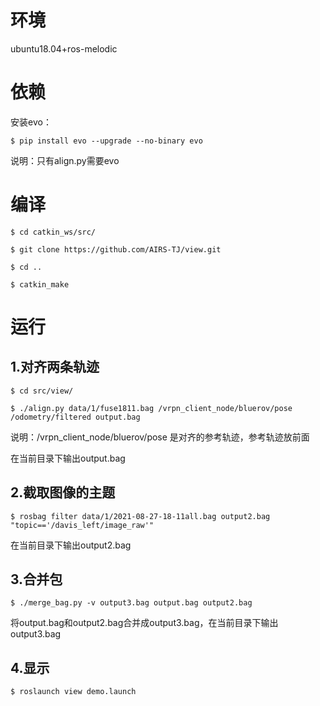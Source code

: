 # 环境

ubuntu18.04+ros-melodic

# 依赖

安装evo：

	$ pip install evo --upgrade --no-binary evo

说明：只有align.py需要evo

# 编译
	$ cd catkin_ws/src/

	$ git clone https://github.com/AIRS-TJ/view.git
 
	$ cd ..

	$ catkin_make

# 运行

## 1.对齐两条轨迹

	$ cd src/view/

	$ ./align.py data/1/fuse1811.bag /vrpn_client_node/bluerov/pose /odometry/filtered output.bag

说明：/vrpn_client_node/bluerov/pose 是对齐的参考轨迹，参考轨迹放前面

在当前目录下输出output.bag

## 2.截取图像的主题

	$ rosbag filter data/1/2021-08-27-18-11all.bag output2.bag "topic=='/davis_left/image_raw'"

在当前目录下输出output2.bag

## 3.合并包

	$ ./merge_bag.py -v output3.bag output.bag output2.bag

将output.bag和output2.bag合并成output3.bag，在当前目录下输出output3.bag

## 4.显示

	$ roslaunch view demo.launch 
